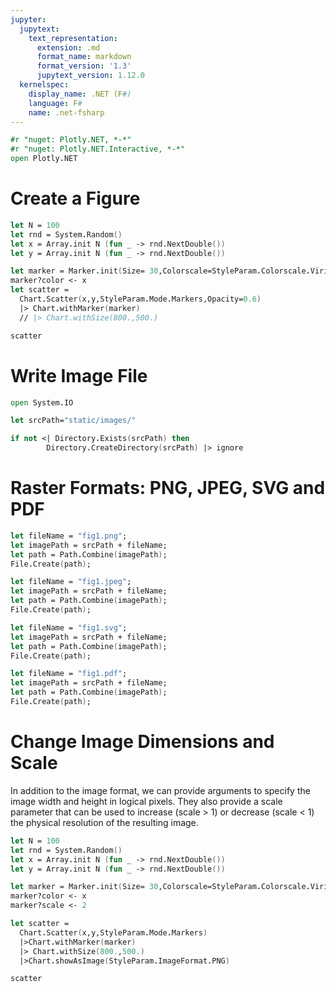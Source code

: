 ```yaml
---
jupyter:
  jupytext:
    text_representation:
      extension: .md
      format_name: markdown
      format_version: '1.3'
      jupytext_version: 1.12.0
  kernelspec:
    display_name: .NET (F#)
    language: F#
    name: .net-fsharp
---
```


```fsharp dotnet_interactive={"language": "fsharp"}
#r "nuget: Plotly.NET, *-*"
#r "nuget: Plotly.NET.Interactive, *-*"
open Plotly.NET
```

# Create a Figure


```fsharp dotnet_interactive={"language": "fsharp"}
let N = 100
let rnd = System.Random()
let x = Array.init N (fun _ -> rnd.NextDouble())
let y = Array.init N (fun _ -> rnd.NextDouble())

let marker = Marker.init(Size= 30,Colorscale=StyleParam.Colorscale.Viridis);
marker?color <- x
let scatter =
  Chart.Scatter(x,y,StyleParam.Mode.Markers,Opacity=0.6)
  |> Chart.withMarker(marker)
  // |> Chart.withSize(800.,500.)

```

```fsharp dotnet_interactive={"language": "fsharp"}
scatter
```

# Write Image File


```fsharp dotnet_interactive={"language": "fsharp"}
open System.IO

let srcPath="static/images/"

if not <| Directory.Exists(srcPath) then
        Directory.CreateDirectory(srcPath) |> ignore    
```

# Raster Formats: PNG, JPEG, SVG and PDF


```fsharp dotnet_interactive={"language": "fsharp"}
let fileName = "fig1.png";
let imagePath = srcPath + fileName;
let path = Path.Combine(imagePath);
File.Create(path);
```

```fsharp dotnet_interactive={"language": "fsharp"}
let fileName = "fig1.jpeg";
let imagePath = srcPath + fileName;
let path = Path.Combine(imagePath);
File.Create(path);
```

```fsharp dotnet_interactive={"language": "fsharp"}
let fileName = "fig1.svg";
let imagePath = srcPath + fileName;
let path = Path.Combine(imagePath);
File.Create(path);
```

```fsharp dotnet_interactive={"language": "fsharp"}
let fileName = "fig1.pdf";
let imagePath = srcPath + fileName;
let path = Path.Combine(imagePath);
File.Create(path);
```

# Change Image Dimensions and Scale



In addition to the image format, we can provide arguments to specify the image width and height in logical pixels. They also provide a scale parameter that can be used to increase (scale > 1) or decrease (scale < 1) the physical resolution of the resulting image.

```fsharp dotnet_interactive={"language": "fsharp"}
let N = 100
let rnd = System.Random()
let x = Array.init N (fun _ -> rnd.NextDouble())
let y = Array.init N (fun _ -> rnd.NextDouble())

let marker = Marker.init(Size= 30,Colorscale=StyleParam.Colorscale.Viridis);
marker?color <- x
marker?scale <- 2

let scatter =
  Chart.Scatter(x,y,StyleParam.Mode.Markers)
  |>Chart.withMarker(marker)
  |> Chart.withSize(800.,500.)
  |>Chart.showAsImage(StyleParam.ImageFormat.PNG)
```

```fsharp dotnet_interactive={"language": "fsharp"}
scatter
```


